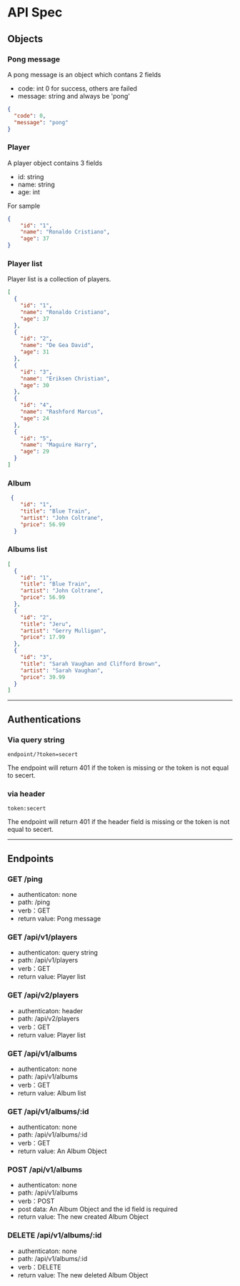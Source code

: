 # API Spec


## Objects

### Pong message

A pong message is an object which contans 2 fields

* code: int 0 for success, others are failed
* message: string and always be 'pong'

```json
{
  "code": 0,
  "message": "pong"
}
```

### Player

A player object contains 3 fields 

* id: string
* name: string
* age: int

For sample

```json
{
    "id": "1",
    "name": "Ronaldo Cristiano",
    "age": 37
}
```

### Player list

Player list is a collection of players.

```json
[
  {
    "id": "1",
    "name": "Ronaldo Cristiano",
    "age": 37
  },
  {
    "id": "2",
    "name": "De Gea David",
    "age": 31
  },
  {
    "id": "3",
    "name": "Eriksen Christian",
    "age": 30
  },
  {
    "id": "4",
    "name": "Rashford Marcus",
    "age": 24
  },
  {
    "id": "5",
    "name": "Maguire Harry",
    "age": 29
  }
]
```

### Album

```json
 {
    "id": "1",
    "title": "Blue Train",
    "artist": "John Coltrane",
    "price": 56.99
  }
```

### Albums list

```json
[
  {
    "id": "1",
    "title": "Blue Train",
    "artist": "John Coltrane",
    "price": 56.99
  },
  {
    "id": "2",
    "title": "Jeru",
    "artist": "Gerry Mulligan",
    "price": 17.99
  },
  {
    "id": "3",
    "title": "Sarah Vaughan and Clifford Brown",
    "artist": "Sarah Vaughan",
    "price": 39.99
  }
]
```

-------------------------

## Authentications


### Via query string

```
endpoint/?token=secert
```

The endpoint will return 401 if the token is missing or the token is not equal to secert.

### via header

```
token:secert
```
The endpoint will return 401 if the header field is missing or the token is not equal to secert.


----------------

## Endpoints

### GET /ping 

* authenticaton: none
* path: /ping 
* verb：GET
* return value: Pong message

### GET /api/v1/players

* authenticaton: query string
* path: /api/v1/players
* verb：GET
* return value: Player list

### GET /api/v2/players

* authenticaton: header
* path: /api/v2/players
* verb：GET
* return value: Player list

### GET /api/v1/albums

* authenticaton: none
* path: /api/v1/albums
* verb：GET
* return value: Album list

### GET /api/v1/albums/:id

* authenticaton: none
* path: /api/v1/albums/:id
* verb：GET
* return value: An Album Object


### POST /api/v1/albums

* authenticaton: none
* path: /api/v1/albums
* verb：POST
* post data: An Album Object and the id field is required
* return value: The new created Album Object

### DELETE /api/v1/albums/:id

* authenticaton: none
* path: /api/v1/albums/:id
* verb：DELETE
* return value: The new deleted Album Object